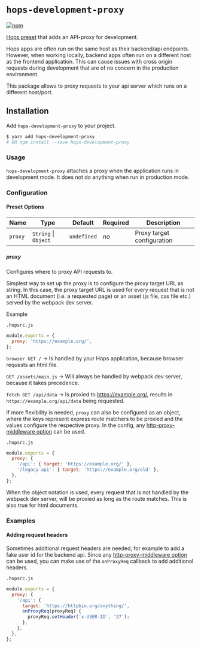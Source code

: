 # `hops-development-proxy`

[![npm](https://img.shields.io/npm/v/hops-development-proxy.svg)](https://www.npmjs.com/package/hops-development-proxy)

[Hops preset](https://missing-link-explain-what-are-presets) that adds an API-proxy for development.

Hops apps are often run on the same host as their backend/api endpoints. However, when working locally, backend apps often run on a different host as the frontend application. This can cause issues with cross origin requests during development that are of no concern in the production environment.

This package allows to proxy requests to your api server which runs on a different host/port.

## Installation

Add `hops-development-proxy` to your project.

```bash
$ yarn add hops-development-proxy
# OR npm install --save hops-development-proxy
```

### Usage

`hops-development-proxy` attaches a proxy when the application runs in development mode. It does not do anything when run in production mode.

### Configuration

#### Preset Options

| Name    | Type                 | Default     | Required | Description                |
| ------- | -------------------- | ----------- | -------- | -------------------------- |
| `proxy` | `String` \| `Object` | `undefined` | _no_     | Proxy target configuration |

##### proxy

Configures where to proxy API requests to.

Simplest way to set up the proxy is to configure the proxy target URL as string. In this case, the proxy target URL is used for every request that is not an HTML document (i.e. a requested page) or an asset (js file, css file etc.) served by the webpack dev server.

Example

`.hopsrc.js`

```javascript
module.exports = {
  proxy: 'https://example.org/',
};
```

`browser GET /` -> Is handled by your Hops application, because browser requests an html file.

`GET /assets/main.js` -> Will always be handled by webpack dev server, because it takes precedence.

`fetch GET /api/data` -> Is proxied to https://example.org/, results in `https://example.org/api/data` being requested.

If more flexibility is needed, `proxy` can also be configured as an object, where the keys represent express route matchers to be proxied and the values configure the respective proxy. In the config, any [http-proxy-middleware option](https://github.com/chimurai/http-proxy-middleware#options) can be used.

`.hopsrc.js`

```javascript
module.exports = {
  proxy: {
    '/api': { target: 'https://example.org/' },
    '/legacy-api': { target: 'https://example.org/old' },
  },
};
```

When the object notation is used, every request that is not handled by the webpack dev server, will be proxied as long as the route matches. This is also true for html documents.

### Examples

#### Adding request headers

Sometimes additional request headers are needed, for example to add a fake user id for the backend api. Since any [http-proxy-middleware option](https://github.com/chimurai/http-proxy-middleware#options) can be used, you can make use of the `onProxyReq` callback to add additional headers.

`.hopsrc.js`

```javascript
module.exports = {
  proxy: {
    '/api': {
      target: 'https://httpbin.org/anything/',
      onProxyReq(proxyReq) {
        proxyReq.setHeader('x-USER-ID', '27');
      },
    },
  },
};
```
